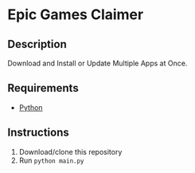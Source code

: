 # Epic Games Claimer
## Description
Download and Install or Update Multiple Apps at Once.

## Requirements
 * [Python](https://www.python.org/downloads/)

## Instructions
1. Download/clone this repository
2. Run `python main.py`
